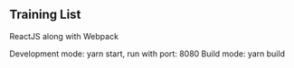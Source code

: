 ## Training List

ReactJS along with Webpack

Development mode: yarn start, run with port: 8080
Build mode: yarn build
